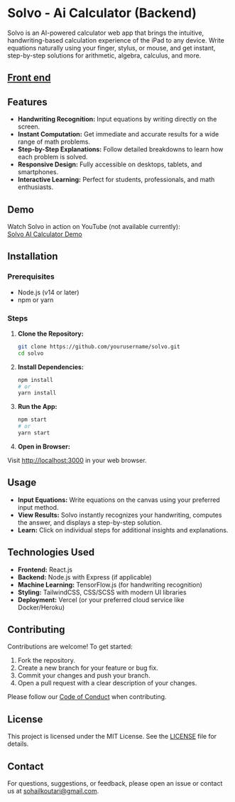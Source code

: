 # Solvo - Ai Calculator (Backend)

Solvo is an AI-powered calculator web app that brings the intuitive, handwriting-based calculation experience of the iPad to any device. Write equations naturally using your finger, stylus, or mouse, and get instant, step-by-step solutions for arithmetic, algebra, calculus, and more.

## [Front end](https://github.com/reblox01/solvo.git)

## Features

- **Handwriting Recognition:** Input equations by writing directly on the screen.
- **Instant Computation:** Get immediate and accurate results for a wide range of math problems.
- **Step-by-Step Explanations:** Follow detailed breakdowns to learn how each problem is solved.
- **Responsive Design:** Fully accessible on desktops, tablets, and smartphones.
- **Interactive Learning:** Perfect for students, professionals, and math enthusiasts.

## Demo

Watch Solvo in action on YouTube (not available currently):  
[Solvo AI Calculator Demo](#)

## Installation

### Prerequisites

- Node.js (v14 or later)
- npm or yarn

### Steps

1. **Clone the Repository:**

   ```bash
   git clone https://github.com/yourusername/solvo.git
   cd solvo
   ```

2. **Install Dependencies:**

   ```bash
   npm install
   # or
   yarn install
   ```

3. **Run the App:**

   ```bash
   npm start
   # or
   yarn start
   ```

4. **Open in Browser:**

  Visit [http://localhost:3000](http://localhost:3000) in your web browser.


## Usage

- **Input Equations:** Write equations on the canvas using your preferred input method.
- **View Results:** Solvo instantly recognizes your handwriting, computes the answer, and displays a step-by-step solution.
- **Learn:** Click on individual steps for additional insights and explanations.

## Technologies Used

- **Frontend:** React.js
- **Backend:** Node.js with Express (if applicable)
- **Machine Learning:** TensorFlow.js (for handwriting recognition)
- **Styling:** TailwindCSS, CSS/SCSS with modern UI libraries
- **Deployment:** Vercel (or your preferred cloud service like Docker/Heroku)

## Contributing

Contributions are welcome! To get started:

1. Fork the repository.
2. Create a new branch for your feature or bug fix.
3. Commit your changes and push your branch.
4. Open a pull request with a clear description of your changes.

Please follow our [Code of Conduct](CODE_OF_CONDUCT.md) when contributing.

## License

This project is licensed under the MIT License. See the [LICENSE](LICENSE) file for details.

## Contact

For questions, suggestions, or feedback, please open an issue or contact us at [sohailkoutari@gmail.com](mailto:sohailkoutari@gmail.com).
